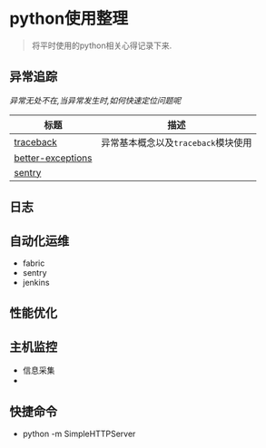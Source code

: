 # python使用整理

> 将平时使用的python相关心得记录下来.



## 异常追踪

*异常无处不在,当异常发生时,如何快速定位问题呢*

| 标题                                       | 描述                      |
| ---------------------------------------- | ----------------------- |
| [traceback](https://github.com/510908220/arsenal/blob/master/exception_trace/traceback.md) | 异常基本概念以及`traceback`模块使用 |
| [better-exceptions](#exception_trace/better_exceptions.md) |                         |
| [sentry](#exception_trace/sentry.md)     |                         |



## 日志

## 自动化运维

- fabric
- sentry
- jenkins



## 性能优化

## 主机监控

- 信息采集 
- ​

## 快捷命令
- python -m SimpleHTTPServer


